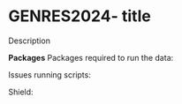 # GENRES2024- title

Description


**Packages**
Packages required to run the data:

Issues running scripts:

Shield:
